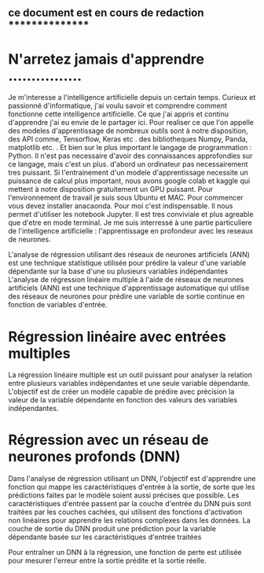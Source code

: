 
## ce document est en cours de redaction **************


# N'arretez jamais d'apprendre ................

Je m'interesse a l'intelligence artificielle depuis un certain temps.
Curieux et passionné d'informatique, j'ai voulu savoir et comprendre comment fonctionne cette intelligence artificielle.
Ce que j'ai appris et continu d'apprendre j'ai eu envie de le partager ici.
Pour realiser ce que l'on appelle des modeles d'apprentissage de nombreux outils sont à notre disposition, des API  comme, Tensorflow, Keras etc . des bibliotheques Numpy, Panda, matplotlib etc. . Et bien sur le plus important le langage de programmation : Python.
Il n'est pas necessaire d'avoir des connaissances approfondies sur ce langage, mais c'est un plus.
d'abord un ordinateur pas necessairement tres puissant. Si l'entrainement d'un modele d'apprentissage necessite un puissance de calcul plus important, nous avons google colab et kaggle qui mettent à notre disposition gratuitement un GPU puissant.
Pour l'environnement de travail je suis sous Ubuntu et MAC.
Pour commencer vous devez installer anacaonda. Pour moi c'est indispensable. Il nous permet d'utiliser les notebook Jupyter. Il est tres conviviale et plus agreable que d'etre en mode terminal.
Je me suis interressé à une  partie particuliere de l'intelligence artificielle : 
l'apprentissage en profondeur avec les reseaux de neurones.






L'analyse de régression utilisant des réseaux de neurones artificiels (ANN) est une technique statistique utilisée pour prédire la valeur d'une variable dépendante sur la base d'une ou plusieurs variables indépendantes
L'analyse de régression linéaire multiple à l'aide de réseaux de neurones artificiels (ANN) est une technique d'apprentissage automatique qui utilise des réseaux de neurones pour prédire une variable de sortie continue en fonction de variables d'entrée.
# Régression linéaire avec entrées multiples
La régression linéaire multiple est un outil puissant pour analyser la relation entre plusieurs variables indépendantes et une seule variable dépendante. L'objectif est de créer un modèle capable de prédire avec précision la valeur de la variable dépendante en fonction des valeurs des variables indépendantes. 
# Régression avec un réseau de neurones profonds (DNN)
Dans l'analyse de régression utilisant un DNN, l'objectif est d'apprendre une fonction qui mappe les caractéristiques d'entrée à la sortie, de sorte que les prédictions faites par le modèle soient aussi précises que possible. Les caractéristiques d'entrée passent par la couche d'entrée du DNN puis sont traitées par les couches cachées, qui utilisent des fonctions d'activation non linéaires pour apprendre les relations complexes dans les données. La couche de sortie du DNN produit une prédiction pour la variable dépendante basée sur les caractéristiques d'entrée traitées

Pour entraîner un DNN à la régression, une fonction de perte est utilisée pour mesurer l'erreur entre la sortie prédite et la sortie réelle.





